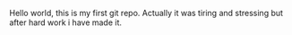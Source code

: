 Hello world, this is my first git repo. Actually it was tiring and  stressing but after hard work i have made it.
